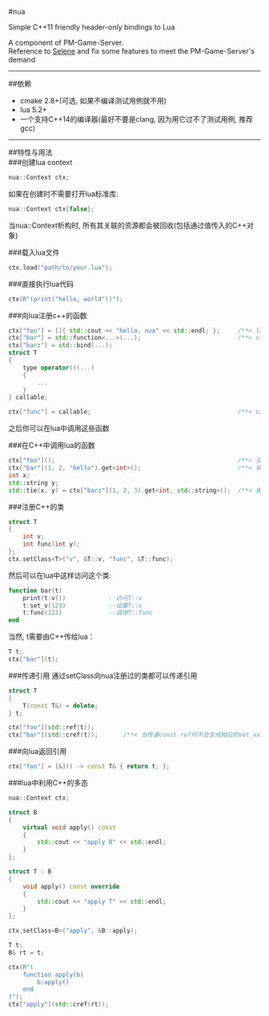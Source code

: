 #nua

Simple C++11 friendly header-only bindings to Lua  

A component of PM-Game-Server.   
Reference to [Selene](https://github.com/jeremyong/Selene) and fix some features to meet the PM-Game-Server's demand   

---

##依赖
- cmake 2.8+(可选, 如果不编译测试用例就不用)  
- lua 5.2+  
- 一个支持C++14的编译器(最好不要是clang, 因为用它过不了测试用例, 推荐gcc)  

---

##特性与用法  
###创建lua context  
```c++
nua::Context ctx;
```
如果在创建时不需要打开lua标准库:  
```c++
nua::Context ctx{false};
```  
当nua::Context析构时, 所有其关联的资源都会被回收(包括通过值传入的C++对象)   

###载入lua文件  
```c++
ctx.load("path/to/your.lua");
```

###直接执行lua代码  
```c++
ctx(R"(print("hello, world"))");
```

###向lua注册c++的函数  
``` c++
ctx["foo"] = []{ std::cout << "hello, nua" << std::endl; };     /**< lambda */
ctx["bar"] = std::function<...>(...);                           /**< stl function */
ctx["barz"] = std::bind(...);                                    
struct T
{
    type operator()(...)
    {
        ...
    }
} callable;

ctx["func"] = callable;                                         /**< callable object */
```  
之后你可以在lua中调用这些函数  

###在C++中调用lua的函数  
```c++
ctx["foo"]();                                                   /**< 没有返回值和参数 */
ctx["bar"](1, 2, "hello").get<int>();                           /**< 获取int返回值 */
int x;
std::string y;
std::tie(x, y) = ctx["barz"](1, 2, 3).get<int, std::string>();  /**< 接收多返回值 */
```

###注册C++的类  
```c++
struct T
{
    int v;
    int func(int y);
};
ctx.setClass<T>("v", &T::v, "func", &T::func);
```
然后可以在lua中这样访问这个类:
```lua
function bar(t)
    print(t:v())            --访问T::v
    t:set_v(123)            --设置T::v
    t:func(123)             --调用T::func
end
```
当然, t需要由C++传给lua：  
```c++
T t;
ctx["bar"](t);
```

###传递引用
通过setClass向nua注册过的类都可以传递引用  
```c++
struct T
{
    T(const T&) = delete;
} t;

ctx["foo"](std::ref(t));
ctx["bar"](std::cref(t));       /**< 当传递const ref时不会生成相应的set_xxx, 同时非const成员函数也会无效 */
```

###向lua返回引用  
```c++
ctx["foo"] = [&]() -> const T& { return t; };
```

###lua中利用C++的多态  
```c++
nua::Context ctx;

struct B
{
    virtual void apply() const
    {
        std::cout << "apply B" << std::endl;
    }
};

struct T : B
{
    void apply() const override
    {
        std::cout << "apply T" << std::endl;
    }
};

ctx.setClass<B>("apply", &B::apply);

T t;
B& rt = t;

ctx(R"(
    function apply(b)
        b:apply()
    end
)");
ctx["apply"](std::cref(rt));
```

